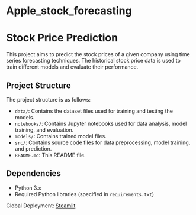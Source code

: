 # Apple_stock_forecasting

# Stock Price Prediction

This project aims to predict the stock prices of a given company using time series forecasting techniques. The historical stock price data is used to train different models and evaluate their performance.

## Project Structure

The project structure is as follows:

- `data/`: Contains the dataset files used for training and testing the models.
- `notebooks/`: Contains Jupyter notebooks used for data analysis, model training, and evaluation.
- `models/`: Contains trained model files.
- `src/`: Contains source code files for data preprocessing, model training, and prediction.
- `README.md`: This README file.

## Dependencies

- Python 3.x
- Required Python libraries (specified in `requirements.txt`)


Global Deployment:
[Steamlit](https://shreyasraveendranath-apple-stock-forecasting-apps-n1lgu5.streamlit.app/)
